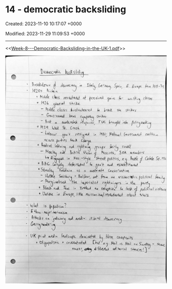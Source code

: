 # 14 - democratic backsliding

Created: 2023-11-10 10:17:07 +0000

Modified: 2023-11-29 11:09:53 +0000

---

<<[Week-8---Democratic-Backsliding-in-the-UK-1.pdf](../../media/Week-8---Democratic-Backsliding-in-the-UK-1.pdf)>>



![](../../media/Year-1-Practice-14---democratic-backsliding-image1.jpeg)



